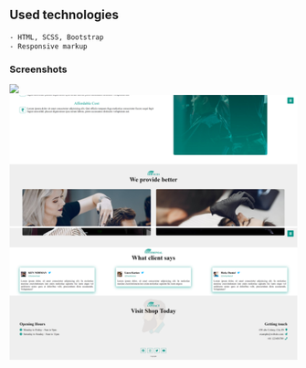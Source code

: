 ## Used technologies
    - HTML, SCSS, Bootstrap
    - Responsive markup

### Screenshots
![](assets/screenshots/screenshot1.png)
![](assets/screenshots/screenshot2.png)
![](assets/screenshots/screenshot3.png)